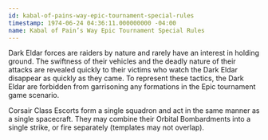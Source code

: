 ```yaml
---
id: kabal-of-pains-way-epic-tournament-special-rules
timestamp: 1974-06-24 04:36:11.000000000 -04:00
name: Kabal of Pain’s Way Epic Tournament Special Rules
---
```

<p>Dark Eldar forces are raiders by nature and rarely have an interest in holding ground. The swiftness of their vehicles and the deadly nature of their attacks are revealed quickly to their victims who watch the Dark Eldar disappear as quickly as they came. To represent these tactics, the Dark Eldar are forbidden from garrisoning any formations in the Epic tournament game scenario.</p>

<p>Corsair Class Escorts form a single squadron and act in the same manner as a single spacecraft. They may combine their Orbital Bombardments into a single strike, or fire separately (templates may not overlap).</p>